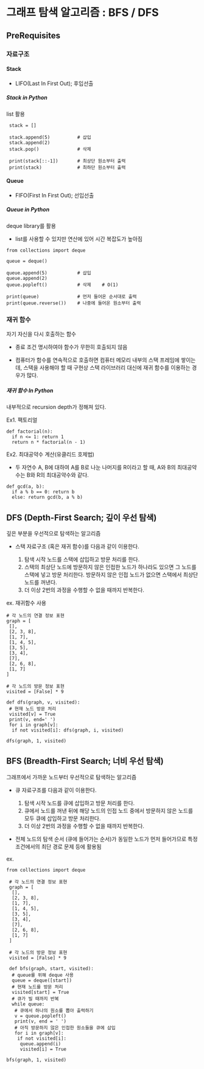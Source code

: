 # 그래프 탐색 알고리즘 : BFS / DFS

## PreRequisites

### 자료구조

#### Stack

- LIFO(Last In First Out); 후입선출

##### Stack in Python

list 활용

```
 stack = []
 
 stack.append(5)          # 삽입
 stack.append(2)
 stack.pop()              # 삭제
 
 print(stack[::-1])       # 최상단 원소부터 출력
 print(stack)             # 최하단 원소부터 출력
```
 
#### Queue
 
- FIFO(First In First Out); 선입선출
 
##### Queue in Python
 
deque library를 활용

- list를 사용할 수 있지만 연산에 있어 시간 복잡도가 높아짐

```
from collections import deque

queue = deque()

queue.append(5)           # 삽입
queue.append(2)       
queue.popleft()           # 삭제    # O(1) 

print(queue)              # 먼저 들어온 순서대로 출력
print(queue.reverse())    # 나중에 들어온 원소부터 출력
```

### 재귀 함수

자기 자신을 다시 호출하는 함수

- 종료 조건 명시하여야 함수가 무한히 호출되지 않음

- 컴퓨터가 함수를 연속적으로 호출하면 컴퓨터 메모리 내부의 스택 프레임에 쌓이는데, 스택을 사용해야 할 때 구현상 스택 라이브러리 대신에 재귀 함수를 이용하는 경우가 많다.

##### 재귀 함수 In Python

내부적으로 recursion depth가 정해져 있다.

Ex1. 팩토리얼

```
def factorial(n):
  if n <= 1: return 1
  return n * factorial(n - 1)
```

Ex2. 최대공약수 계산(유클리드 호제법)

- 두 자연수 A, B에 대하여 A를 B로 나눈 나머지를 R이라고 할 때, A와 B의 최대공약수는 B와 R의 최대공약수와 같다.

```
def gcd(a, b):
  if a % b == 0: return b
  else: return gcd(b, a % b)
```


## DFS (Depth-First Search; 깊이 우선 탐색)

깊은 부분을 우선적으로 탐색하는 알고리즘

- 스택 자료구조 (혹은 재귀 함수)를 다음과 같이 이용한다.

  1. 탐색 시작 노드를 스택에 삽입하고 방문 처리를 한다.
  2. 스택의 최상단 노드에 방문하지 않은 인접한 노드가 하나라도 있으면 그 노드를 스택에 넣고 방문 처리한다.
      방문하지 않은 인접 노드가 없으면 스택에서 최상단 노드를 꺼낸다.
  4. 더 이상 2번의 과정을 수행할 수 없을 때까지 반복한다.

 ex. 재귀함수 사용
 
 ```
 # 각 노드의 연결 정보 표현
 graph = [
  [], 
  [2, 3, 8],
  [1, 7],
  [1, 4, 5],
  [3, 5],
  [3, 4],
  [7],
  [2, 6, 8],
  [1, 7]
 ]
 
 # 각 노드의 방문 정보 표현
 visited = [False] * 9
 
 def dfs(graph, v, visited):
  # 현재 노드 방문 처리
  visited[v] = True
  print(v, end=' ')
  for i in graph[v]:
   if not visited[i]: dfs(graph, i, visited)
  
dfs(graph, 1, visited)

 ```


## BFS (Breadth-First Search; 너비 우선 탐색)

그래프에서 가까운 노드부터 우선적으로 탐색하는 알고리즘

- 큐 자료구조를 다음과 같이 이용한다.
  
  1. 탐색 시작 노드를 큐에 삽입하고 방문 처리를 한다.
  2. 큐에서 노드를 꺼낸 뒤에 해당 노드의 인접 노드 중에서 방문하지 않은 노드를 모두 큐에 삽입하고 방문 처리한다.
  3. 더 이상 2번의 과정을 수행할 수 없을 때까지 반복한다.

- 전체 노드의 탐색 순서 (큐에 들어가는 순서)가 동일한 노드가 먼저 들어가므로 특정 조건에서의 최단 경로 문제 등에 활용됨

ex.
```
from collections import deque

 # 각 노드의 연결 정보 표현
 graph = [
  [], 
  [2, 3, 8],
  [1, 7],
  [1, 4, 5],
  [3, 5],
  [3, 4],
  [7],
  [2, 6, 8],
  [1, 7]
 ]
 
 # 각 노드의 방문 정보 표현
 visited = [False] * 9
 
 def bfs(graph, start, visited):
  # queue를 위해 deque 사용
  queue = deque([start])
  # 현재 노드를 방문 처리
  visited[start] = True
  # 큐가 빌 때까지 반복
  while queue:
   # 큐에서 하나의 원소를 뽑아 출력하기
   v = queue.popleft()
   print(v, end = ' ')
   # 아직 방문하지 않은 인접한 원소들을 큐에 삽입
   for i in graph[v]:
    if not visited[i]:
     queue.append(i)
     visited[i] = True
     
bfs(graph, 1, visited)
```


